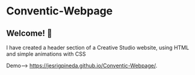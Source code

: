 # Conventic-Webpage
## Welcome! 👋
I have created a header section of a Creative Studio website, using HTML and simple animations with CSS

Demo--> https://jesrigpineda.github.io/Conventic-Webpage/.

